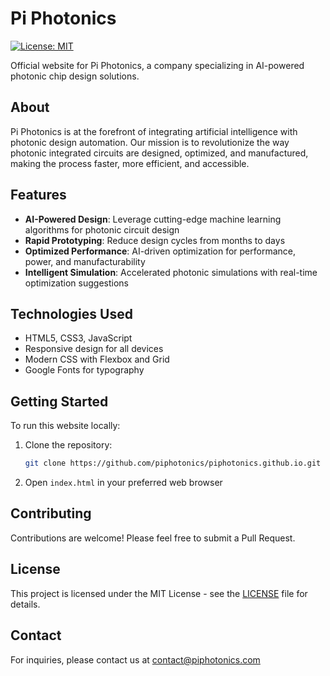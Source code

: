 # Pi Photonics

[![License: MIT](https://img.shields.io/badge/License-MIT-blue.svg)](https://opensource.org/licenses/MIT)

Official website for Pi Photonics, a company specializing in AI-powered photonic chip design solutions.

## About

Pi Photonics is at the forefront of integrating artificial intelligence with photonic design automation. Our mission is to revolutionize the way photonic integrated circuits are designed, optimized, and manufactured, making the process faster, more efficient, and accessible.

## Features

- **AI-Powered Design**: Leverage cutting-edge machine learning algorithms for photonic circuit design
- **Rapid Prototyping**: Reduce design cycles from months to days
- **Optimized Performance**: AI-driven optimization for performance, power, and manufacturability
- **Intelligent Simulation**: Accelerated photonic simulations with real-time optimization suggestions

## Technologies Used

- HTML5, CSS3, JavaScript
- Responsive design for all devices
- Modern CSS with Flexbox and Grid
- Google Fonts for typography

## Getting Started

To run this website locally:

1. Clone the repository:
   ```bash
   git clone https://github.com/piphotonics/piphotonics.github.io.git
   ```
2. Open `index.html` in your preferred web browser

## Contributing

Contributions are welcome! Please feel free to submit a Pull Request.

## License

This project is licensed under the MIT License - see the [LICENSE](LICENSE) file for details.

## Contact

For inquiries, please contact us at [contact@piphotonics.com](mailto:contact@piphotonics.com)